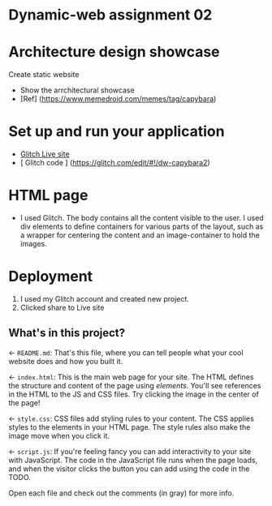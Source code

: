 
# Dynamic-web assignment 02
# Architecture design showcase


Create static website
* Show the arrchitectural showcase
* [Ref] (https://www.memedroid.com/memes/tag/capybara)

# Set up and run your application  
* [ Glitch Live site ](https://dw-capybara2.glitch.me/)
* [ Glitch code ] (https://glitch.com/edit/#!/dw-capybara2)

# HTML page
* I used Glitch. The body contains all the content visible to the user.
I used div elements to define containers for various parts of the layout, such as a wrapper for centering the content and an image-container to hold the images.


# Deployment
1. I used my Glitch account and created new project. 
2. Clicked share to Live site
   
## What's in this project?

← `README.md`: That's this file, where you can tell people what your cool website does and how you built it.

← `index.html`: This is the main web page for your site. The HTML defines the structure and content of the page using _elements_. You'll see references in the HTML to the JS and CSS files. Try clicking the image in the center of the page!

← `style.css`: CSS files add styling rules to your content. The CSS applies styles to the elements in your HTML page. The style rules also make the image move when you click it.

← `script.js`: If you're feeling fancy you can add interactivity to your site with JavaScript. The code in the JavaScript file runs when the page loads, and when the visitor clicks the button you can add using the code in the TODO.

Open each file and check out the comments (in gray) for more info.
